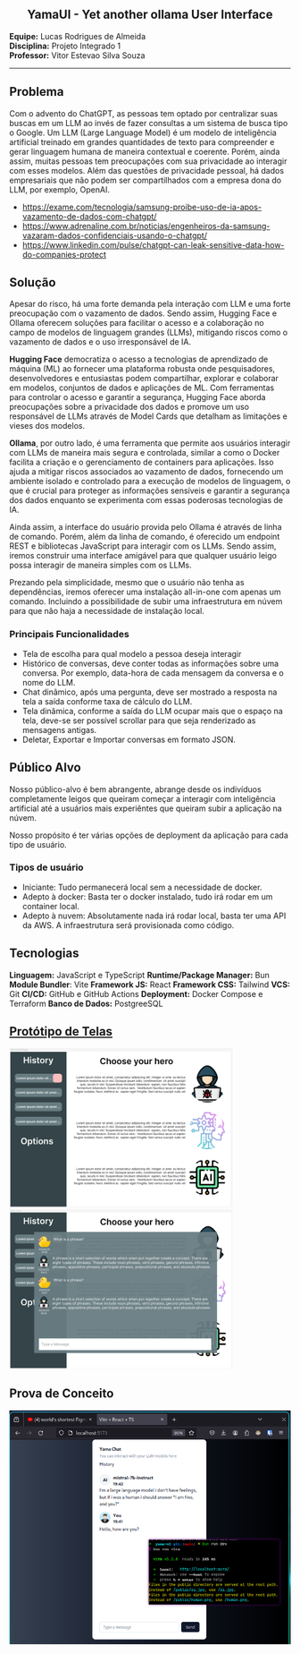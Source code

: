 <h2 style="text-align:center">
    YamaUI - Yet another ollama User Interface 
</h2>

**Equipe:** Lucas Rodrigues de Almeida <br>
**Disciplina:** Projeto Integrado 1 <br>
**Professor:** Vitor Estevao Silva Souza

---
## Problema
Com o advento do ChatGPT, as pessoas tem optado por centralizar suas buscas em um LLM ao invés de fazer consultas a um sistema de busca tipo o Google. 
Um LLM (Large Language Model) é um modelo de inteligência artificial treinado em grandes quantidades de texto para compreender e gerar linguagem humana de maneira contextual e coerente. Porém, ainda assim, muitas pessoas tem preocupações com sua privacidade ao interagir com esses modelos. Além das questões de privacidade pessoal, há dados empresariais que não podem ser compartilhados com a empresa dona do LLM, por exemplo, OpenAI.

- https://exame.com/tecnologia/samsung-proibe-uso-de-ia-apos-vazamento-de-dados-com-chatgpt/
- https://www.adrenaline.com.br/noticias/engenheiros-da-samsung-vazaram-dados-confidenciais-usando-o-chatgpt/
- https://www.linkedin.com/pulse/chatgpt-can-leak-sensitive-data-how-do-companies-protect

## Solução
Apesar do risco, há uma forte demanda pela interação com LLM e uma forte preocupação com o vazamento de dados. Sendo assim, Hugging Face e Ollama oferecem soluções para facilitar o acesso e a colaboração no campo de modelos de linguagem grandes (LLMs), mitigando riscos como o vazamento de dados e o uso irresponsável de IA.

**Hugging Face** democratiza o acesso a tecnologias de aprendizado de máquina (ML) ao fornecer uma plataforma robusta onde pesquisadores, desenvolvedores e entusiastas podem compartilhar, explorar e colaborar em modelos, conjuntos de dados e aplicações de ML. Com ferramentas para controlar o acesso e garantir a segurança, Hugging Face aborda preocupações sobre a privacidade dos dados e promove um uso responsável de LLMs através de Model Cards que detalham as limitações e vieses dos modelos.

**Ollama**, por outro lado, é uma ferramenta que permite aos usuários interagir com LLMs de maneira mais segura e controlada, similar a como o Docker facilita a criação e o gerenciamento de containers para aplicações. Isso ajuda a mitigar riscos associados ao vazamento de dados, fornecendo um ambiente isolado e controlado para a execução de modelos de linguagem, o que é crucial para proteger as informações sensíveis e garantir a segurança dos dados enquanto se experimenta com essas poderosas tecnologias de IA.

Ainda assim, a interface do usuário provida pelo Ollama é através de linha de comando. Porém, além da linha de comando, é oferecido um endpoint REST e bibliotecas JavaScript para interagir com os LLMs. Sendo assim, iremos construir uma interface amigável para que qualquer usuário leigo possa interagir de maneira simples com os LLMs.

Prezando pela simplicidade, mesmo que o usuário não tenha as dependências, iremos oferecer uma instalação all-in-one com apenas um comando. Incluindo a possibilidade de subir uma infraestrutura em núvem para que não haja a necessidade de instalação local.

### Principais Funcionalidades
- Tela de escolha para qual modelo a pessoa deseja interagir
- Histórico de conversas, deve conter todas as informações sobre uma conversa. Por exemplo, data-hora de cada mensagem da conversa e o nome do LLM.
- Chat dinâmico, após uma pergunta, deve ser mostrado a resposta na tela a saída conforme taxa de cálculo do LLM.
- Tela dinâmica, conforme a saída do LLM ocupar mais que o espaço na tela, deve-se ser possível scrollar para que seja renderizado as mensagens antigas.
- Deletar, Exportar e Importar conversas em formato JSON.

## Público Alvo
Nosso público-alvo é bem abrangente, abrange desde os indivíduos completamente leigos que queiram começar a interagir com inteligência artificial até a usuários mais experiêntes que queiram subir a aplicação na núvem.

Nosso propósito é ter várias opções de deployment da aplicação para cada tipo de usuário.

### Tipos de usuário
- Iniciante: Tudo permanecerá local sem a necessidade de docker.
- Adepto à docker: Basta ter o docker instalado, tudo irá rodar em um container local.
- Adepto à nuvem: Absolutamente nada irá rodar local, basta ter uma API da AWS. A infraestrutura será provisionada como código.


## Tecnologias

**Linguagem:** JavaScript e TypeScript
**Runtime/Package Manager:** Bun
**Module Bundler**: Vite
**Framework JS:** React
**Framework CSS:** Tailwind
**VCS:** Git
**CI/CD:** GitHub e GitHub Actions
**Deployment:** Docker Compose e Terraform
**Banco de Dados:** PostgreeSQL

## [Protótipo de Telas](https://www.figma.com/design/PzntKU1twmJilNSBLp5jX7/yama-ui?node-id=0%3A1&t=ZrH2xKhmKIviANk3-1)

<img src="./imgs/index.png" width=400>
<img src="./imgs/chat.png" width=400>

## Prova de Conceito
<img src="./imgs/poc.png">
